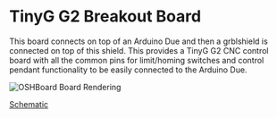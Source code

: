 # TinyG G2 Breakout Board

This board connects on top of an Arduino Due and then a grblshield is connected on top of this shield. This provides a TinyG G2 CNC control board with all the common pins for limit/homing switches and control pendant functionality to be easily connected to the Arduino Due.

![OSHBoard Board Rendering](https://644db4de3505c40a0444-327723bce298e3ff5813fb42baeefbaa.ssl.cf1.rackcdn.com/cc888a23b97e6ec276b7befd18e3d418.png)

[Schematic](https://github.com/makerhqsac/tinyg_g2_breakout/raw/master/tinyg_g2_breakout_v1.pdf)
